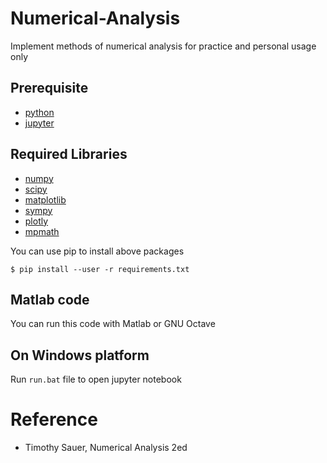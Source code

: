 # Numerical-Analysis 

Implement methods of numerical analysis for practice and personal usage only

## Prerequisite

- [python](https://www.python.org/)
- [jupyter](http://jupyter.org/)

## Required Libraries

- [numpy](http://www.numpy.org/)
- [scipy](https://www.scipy.org/)
- [matplotlib](https://matplotlib.org/)
- [sympy](http://www.sympy.org/en/index.html)
- [plotly](https://plot.ly/)
- [mpmath](http://mpmath.org/)

You can use pip to install above packages 

```
$ pip install --user -r requirements.txt
```

## Matlab code

You can run this code with Matlab or GNU Octave

## On Windows platform

Run `run.bat` file to open jupyter notebook

# Reference

- Timothy Sauer, Numerical Analysis 2ed
